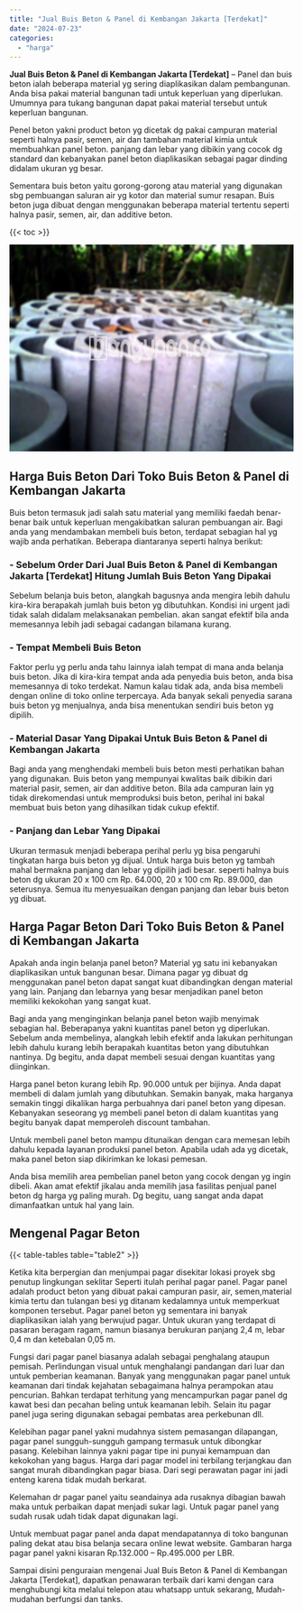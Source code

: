 ```yaml
---
title: "Jual Buis Beton & Panel di Kembangan Jakarta [Terdekat]"
date: "2024-07-23"
categories: 
  - "harga"
---
```


**Jual Buis Beton & Panel di Kembangan Jakarta \[Terdekat\]** – Panel dan buis beton ialah beberapa material yg sering diaplikasikan dalam pembangunan. Anda bisa pakai material bangunan tadi untuk keperluan yang diperlukan. Umumnya para tukang bangunan dapat pakai material tersebut untuk keperluan bangunan.

Penel beton yakni product beton yg dicetak dg pakai campuran material seperti halnya pasir, semen, air dan tambahan material kimia untuk membuahkan panel beton. panjang dan lebar yang dibikin yang cocok dg standard dan kebanyakan panel beton diaplikasikan sebagai pagar dinding didalam ukuran yg besar.

Sementara buis beton yaitu gorong-gorong atau material yang digunakan sbg pembuangan saluran air yg kotor dan material sumur resapan. Buis beton juga dibuat dengan menggunakan beberapa material tertentu seperti halnya pasir, semen, air, dan additive beton.

{{< toc >}}

![Jual Buis Beton & Panel di Kembangan Jakarta [Terdekat]](/images/jual-panel-buis-beton-murah-31.png)

## Harga Buis Beton Dari Toko Buis Beton & Panel di Kembangan Jakarta

Buis beton termasuk jadi salah satu material yang memiliki faedah benar-benar baik untuk keperluan mengakibatkan saluran pembuangan air. Bagi anda yang mendambakan membeli buis beton, terdapat sebagian hal yg wajib anda perhatikan. Beberapa diantaranya seperti halnya berikut:

### \- Sebelum Order Dari Jual Buis Beton & Panel di Kembangan Jakarta \[Terdekat\] Hitung Jumlah Buis Beton Yang Dipakai

Sebelum belanja buis beton, alangkah bagusnya anda mengira lebih dahulu kira-kira berapakah jumlah buis beton yg dibutuhkan. Kondisi ini urgent jadi tidak salah didalam melaksanakan pembelian. akan sangat efektif bila anda memesannya lebih jadi sebagai cadangan bilamana kurang.

### \- Tempat Membeli Buis Beton

Faktor perlu yg perlu anda tahu lainnya ialah tempat di mana anda belanja buis beton. Jika di kira-kira tempat anda ada penyedia buis beton, anda bisa memesannya di toko terdekat. Namun kalau tidak ada, anda bisa membeli dengan online di toko online terpercaya. Ada banyak sekali penyedia sarana buis beton yg menjualnya, anda bisa menentukan sendiri buis beton yg dipilih.

### \- Material Dasar Yang Dipakai Untuk Buis Beton & Panel di Kembangan Jakarta

Bagi anda yang menghendaki membeli buis beton mesti perhatikan bahan yang digunakan. Buis beton yang mempunyai kwalitas baik dibikin dari material pasir, semen, air dan additive beton. Bila ada campuran lain yg tidak direkomendasi untuk memproduksi buis beton, perihal ini bakal membuat buis beton yang dihasilkan tidak cukup efektif.

### \- Panjang dan Lebar Yang Dipakai

Ukuran termasuk menjadi beberapa perihal perlu yg bisa pengaruhi tingkatan harga buis beton yg dijual. Untuk harga buis beton yg tambah mahal bermakna panjang dan lebar yg dipilih jadi besar. seperti halnya buis beton dg ukuran 20 x 100 cm Rp. 64.000, 20 x 100 cm Rp. 89.000, dan seterusnya. Semua itu menyesuaikan dengan panjang dan lebar buis beton yg dibuat.

## Harga Pagar Beton Dari Toko Buis Beton & Panel di Kembangan Jakarta

Apakah anda ingin belanja panel beton? Material yg satu ini kebanyakan diaplikasikan untuk bangunan besar. Dimana pagar yg dibuat dg menggunakan panel beton dapat sangat kuat dibandingkan dengan material yang lain. Panjang dan lebarnya yang besar menjadikan panel beton memiliki kekokohan yang sangat kuat.

Bagi anda yang menginginkan belanja panel beton wajib menyimak sebagian hal. Beberapanya yakni kuantitas panel beton yg diperlukan. Sebelum anda membelinya, alangkah lebih efektif anda lakukan perhitungan lebih dahulu kurang lebih berapakah kuantitas beton yang dibutuhkan nantinya. Dg begitu, anda dapat membeli sesuai dengan kuantitas yang diinginkan.

Harga panel beton kurang lebih Rp. 90.000 untuk per bijinya. Anda dapat membeli di dalam jumlah yang dibutuhkan. Semakin banyak, maka harganya semakin tinggi dikalikan harga perbuahnya dari panel beton yang dipesan. Kebanyakan seseorang yg membeli panel beton di dalam kuantitas yang begitu banyak dapat memperoleh discount tambahan.

Untuk membeli panel beton mampu ditunaikan dengan cara memesan lebih dahulu kepada layanan produksi panel beton. Apabila udah ada yg dicetak, maka panel beton siap dikirimkan ke lokasi pemesan.

Anda bisa memilih area pembelian panel beton yang cocok dengan yg ingin dibeli. Akan amat efektif jikalau anda memilih jasa fasilitas penjual panel beton dg harga yg paling murah. Dg begitu, uang sangat anda dapat dimanfaatkan untuk hal yang lain.

## Mengenal Pagar Beton

{{< table-tables table="table2" >}}

Ketika kita berpergian dan menjumpai pagar disekitar lokasi proyek sbg penutup lingkungan seklitar Seperti itulah perihal pagar panel. Pagar panel adalah product beton yang dibuat pakai campuran pasir, air, semen,material kimia tertu dan tulangan besi yg ditanam kedalamnya untuk memperkuat komponen tersebut. Pagar panel beton yg sementara ini banyak diaplikasikan ialah yang berwujud pagar. Untuk ukuran yang terdapat di pasaran beragam ragam, namun biasanya berukuran panjang 2,4 m, lebar 0,4 m dan ketebalan 0,05 m.

Fungsi dari pagar panel biasanya adalah sebagai penghalang ataupun pemisah. Perlindungan visual untuk menghalangi pandangan dari luar dan untuk pemberian keamanan. Banyak yang menggunakan pagar panel untuk keamanan dari tindak kejahatan sebagaimana halnya perampokan atau pencurian. Bahkan terdapat terhitung yang mencampurkan pagar panel dg kawat besi dan pecahan beling untuk keamanan lebih. Selain itu pagar panel juga sering digunakan sebagai pembatas area perkebunan dll.

Kelebihan pagar panel yakni mudahnya sistem pemasangan dilapangan, pagar panel sungguh-sungguh gampang termasuk untuk dibongkar pasang. Kelebihan lainnya yakni pagar tipe ini punyai kemampuan dan kekokohan yang bagus. Harga dari pagar model ini terbilang terjangkau dan sangat murah dibandingkan pagar biasa. Dari segi perawatan pagar ini jadi enteng karena tidak mudah berkarat.

Kelemahan dr pagar panel yaitu seandainya ada rusaknya dibagian bawah maka untuk perbaikan dapat menjadi sukar lagi. Untuk pagar panel yang sudah rusak udah tidak dapat digunakan lagi.

Untuk membuat pagar panel anda dapat mendapatannya di toko bangunan paling dekat atau bisa belanja secara online lewat website. Gambaran harga pagar panel yakni kisaran Rp.132.000 – Rp.495.000 per LBR.

Sampai disini penguraian mengenai Jual Buis Beton & Panel di Kembangan Jakarta \[Terdekat\], dapatkan penawaran terbaik dari kami dengan cara menghubungi kita melalui telepon atau whatsapp untuk sekarang, Mudah-mudahan berfungsi dan tanks.

